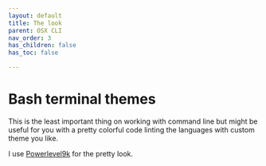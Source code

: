 ```yaml
---
layout: default
title: The look
parent: OSX CLI
nav_order: 3
has_children: false
has_toc: false

---
```


# Bash terminal themes

This is the least important thing on working with command line but might be useful for you with a pretty colorful code linting the languages with custom theme you like. 

I use [Powerlevel9k](https://github.com/Powerlevel9k/powerlevel9k#installation) for the pretty look.